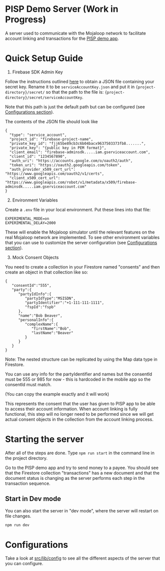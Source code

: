 # PISP Demo Server (Work in Progress)

A server used to communicate with the Mojaloop network to facilitate account linking and transactions for the [PISP demo app](https://github.com/mojaloop/pisp-demo-app-flutter).

# Quick Setup Guide

1. Firebase SDK Admin Key

Follow the instructions outlined [here](https://firebase.google.com/docs/admin/setup) to obtain a JSON file containing your secret key.
Rename it to be `serviceAccountKey.json` and put it in `{project-directory}/secret/` so that the path to the file is: `{project-directory}/secret/serviceAccountKey`.

Note that this path is just the default path but can be configured (see [Configurations section](#configurations)).

The contents of the JSON file should look like
```
{
  "type": "service_account",
  "project_id": "firebase-project-name",
  "private_key_id": "fjj65be89cb3c6b04bacx9637503373fb8.......",
  "private_key": "{public key in PEM format}",
  "client_email": "firebase-adminsdk.....iam.gserviceaccount.com",
  "client_id": "1234567890",
  "auth_uri": "https://accounts.google.com/o/oauth2/auth",
  "token_uri": "https://oauth2.googleapis.com/token",
  "auth_provider_x509_cert_url": "https://www.googleapis.com/oauth2/v1/certs",
  "client_x509_cert_url": "https://www.googleapis.com/robot/v1/metadata/x509/firebase-adminsdk.....iam.gserviceaccount.com"
}
```

2. Environment Variables

Create a `.env` file in your local environment.
Put these lines into that file:
```
EXPERIMENTAL_MODE=on
EXPERIMENTAL_DELAY=2000
```
These will enable the Mojaloop simulator until the relevant features on the real Mojaloop network are implemented.
To see other environment variables that you can use to customize the server configuration (see [Configurations section](#configurations)).


3. Mock Consent Objects

You need to create a collection in your Firestore named "consents" and then create an object in that collection like so: 

```
{
   "consentId":"555",
   "party":{
      "partyIdInfo":{
         "partyIdType":"MSISDN",
         "partyIdentifier":"+1-111-111-1111",
         "fspId":"fspb"
      },
      "name":"Bob Beaver",
      "personalInfo":{
         "complexName":{
            "firstName":"Bob",
            "lastName":"Beaver"
         }
      }
   }
}
```

Note: The nested structure can be replicated by using the Map data type in Firestore.

You can use any info for the partyIdentifier and names but the consentId must be 555 or 985 for now - this is hardcoded in the mobile app so the consentId must match.

(You can copy the example exactly and it will work)

This represents the consent that the user has given to PISP app to be able to access their account information. When account linking is fully functional, this step will no longer need to be performed since we will get actual consent objects in the collection from the account linking process.

# Starting the server

After all of the steps are done. Type `npm run start` in the command line in the project directory.

Go to the PISP demo app and try to send money to a payee. You should see that the Firestore collection "transactions" has a new document and that the document status is changing as the server performs each step in the transaction sequence.

## Start in Dev mode

You can also start the server in "dev mode", where the server will restart on file changes.

```bash
npm run dev
```

# Configurations

Take a look at [src/lib/config](https://github.com/mojaloop/pisp-demo-server/blob/master/src/lib/config.ts) to see all the different aspects of the server that you can configure.

